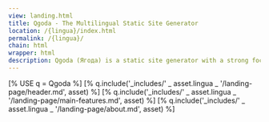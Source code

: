 ```yaml
---
view: landing.html
title: Qgoda - The Multilingual Static Site Generator
location: /{lingua}/index.html
permalink: /{lingua}/
chain: html
wrapper: html
description: Qgoda (Ягода) is a static site generator with a strong focus on multi-linguism and flexibility, written in Perl and JavaScript and extensible with Python, Ruby, Java, and more.
---
```

<qgoda-no-xgettext>
[% USE q = Qgoda %]
[% q.include('_includes/' _ asset.lingua _ '/landing-page/header.md', asset) %]
[% q.include('_includes/' _ asset.lingua _ '/landing-page/main-features.md', asset) %]
[% q.include('_includes/' _ asset.lingua _ '/landing-page/about.md', asset) %]
</qgoda-no-xgettext>
